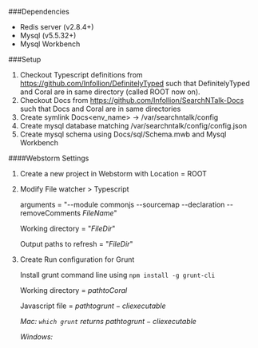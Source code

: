 ###Dependencies
* Redis server (v2.8.4+)
* Mysql (v5.5.32+)
* Mysql Workbench

###Setup
1. Checkout Typescript definitions from https://github.com/Infollion/DefinitelyTyped such that DefinitelyTyped and Coral are in same directory (called ROOT now on).
2. Checkout Docs from https://github.com/Infollion/SearchNTalk-Docs such that Docs and Coral are in same directories
3. Create symlink Docs\<env_name> -> /var/searchntalk/config
4. Create mysql database matching /var/searchntalk/config/config.json
5. Create mysql schema using Docs/sql/Schema.mwb and Mysql Workbench

####Webstorm Settings
1. Create a new project in Webstorm with Location = ROOT

2. Modify File watcher > Typescript

    arguments                   = "--module commonjs  --sourcemap --declaration --removeComments  $FileName$"

    Working directory           = "$FileDir$"

    Output paths to refresh     = "$FileDir$"

3. Create Run configuration for Grunt

    Install grunt command line using `npm install -g grunt-cli`

    Working directory           = $path to Coral$

    Javascript file = $path to grunt-cli executable$

    _Mac: `which grunt` returns $path to grunt-cli executable$_

    _Windows:_